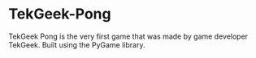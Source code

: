 # TekGeek-Pong

TekGeek Pong is the very first game 
that was made by game developer TekGeek.
Built using the PyGame library.
